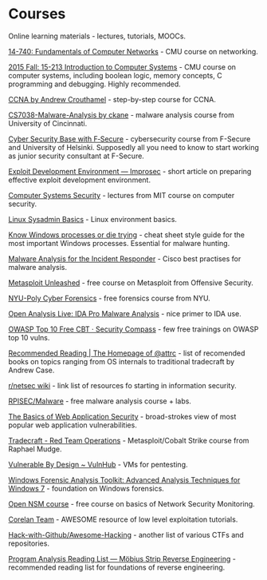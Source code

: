 # Courses

Online learning materials - lectures, tutorials, MOOCs.

[14-740: Fundamentals of Computer Networks](http://www.ini740.com/S17/index.html#videos) - CMU course on networking.

[2015 Fall: 15-213 Introduction to Computer Systems](https://scs.hosted.panopto.com/Panopto/Pages/Sessions/List.aspx#folderID=%22b96d90ae-9871-4fae-91e2-b1627b43e25e%22&sortColumn=1&sortAscending=true) - CMU course on computer systems, including boolean logic, memory concepts, C programming and debugging. Highly recommended.

[CCNA by Andrew Crouthamel](https://www.youtube.com/playlist?list=PLmdYg02XJt6QRQfYjyQcMPfS3mrSnFbRC) - step-by-step course for CCNA.

[CS7038-Malware-Analysis by ckane](http://class.malware.re/) - malware analysis course from University of Cincinnati.

[Cyber Security Base with F‑Secure](http://mooc.fi/courses/2016/cybersecurity/) - cybersecurity course from F-Secure and University of Helsinki. Supposedly all you need to know to start working as junior security consultant at F-Secure.

[Exploit Development Environment — Improsec](https://improsec.com/blog//exploit-development-environment) - short article on preparing effective exploit development environment.

[Computer Systems Security](https://ocw.mit.edu/courses/electrical-engineering-and-computer-science/6-858-computer-systems-security-fall-2014/video-lectures/) - lectures from MIT course on computer security.

[Linux Sysadmin Basics](https://www.youtube.com/watch?v=bju_FdCo42w&list=PLtK75qxsQaMLZSo7KL-PmiRarU7hrpnwK) - Linux environment basics.

[Know Windows processes or die trying](http://www.sysforensics.org/2014/01/know-your-windows-processes/) - cheat sheet style guide for the most important Windows processes. Essential for malware hunting.

[Malware Analysis for the Incident Responder](https://blogs.cisco.com/security/malware-analysis-for-the-incident-responder) - Cisco best practises for malware analysis.

[Metasploit Unleashed](https://www.offensive-security.com/metasploit-unleashed/) - free course on Metasploit from Offensive Security.

[NYU-Poly Cyber Forensics](http://cyfor.isis.poly.edu/) - free forensics course from NYU.

[Open Analysis Live: IDA Pro Malware Analysis](https://vimeo.com/203657826) - nice primer to IDA use.

[OWASP Top 10 Free CBT · Security Compass](http://www.securitycompass.com/training/free/course-demos/) - few free trainings on OWASP top 10 vulns.

[Recommended Reading | The Homepage of @attrc](http://dfir.org/?q=node/8) - list of recomended books on topics ranging from OS internals to traditional tradecraft by Andrew Case.

[r/netsec wiki](https://pay.reddit.com/r/netsec/wiki/start) - link list of resources fo starting in information security.

[RPISEC/Malware](https://github.com/RPISEC/Malware) - free malware analysis course + labs.

[The Basics of Web Application Security](https://martinfowler.com/articles/web-security-basics.html) - broad-strokes view of most popular web application vulnerabilities.

[Tradecraft - Red Team Operations](https://www.youtube.com/playlist?list=PL9HO6M_MU2nesxSmhJjEvwLhUoHPHmXvz) - Metasploit/Cobalt Strike course from Raphael Mudge.

[Vulnerable By Design ~ VulnHub](https://www.vulnhub.com/) - VMs for pentesting.

[Windows Forensic Analysis Toolkit: Advanced Analysis Techniques for Windows 7](https://books.google.dk/books?id=bNnXMR9z5KAC&printsec=frontcover&hl=pl#v=onepage&q&f=false) - foundation on Windows forensics.

[Open NSM course](https://www.youtube.com/playlist?list=PLhzl7jzJnJGw3NS-bwF63KnSNmO1dUemh) - free course on basics of Network Security Monitoring.

[Corelan Team](https://www.corelan.be/) - AWESOME resource of low level exploitation tutorials.

[Hack-with-Github/Awesome-Hacking](https://github.com/Hack-with-Github/Awesome-Hacking) - another list of various CTFs and repositories.

[Program Analysis Reading List — Möbius Strip Reverse Engineering](http://www.msreverseengineering.com/program-analysis-reading-list/) - recommended reading list for foundations of reverse engineering.
